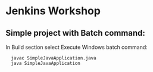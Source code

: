 # Jenkins Workshop


Simple project with Batch command:
-----------------------------------------------

In Build section select Execute Windows batch command:
   
      javac SimpleJavaApplication.java  
      java SimpleJavaApplication
 
